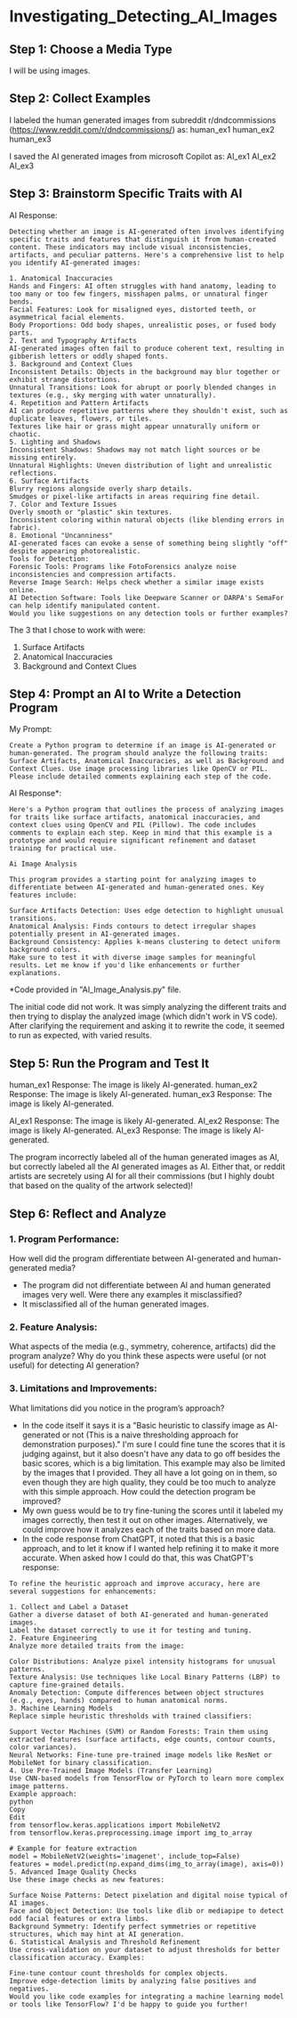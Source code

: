 # Investigating_Detecting_AI_Images

## Step 1: Choose a Media Type
I will be using images.

## Step 2: Collect Examples
I labeled the human generated images from subreddit r/dndcommissions (https://www.reddit.com/r/dndcommissions/) as:
human_ex1
human_ex2
human_ex3

I saved the AI generated images from microsoft Copilot as:
AI_ex1
AI_ex2
AI_ex3

## Step 3: Brainstorm Specific Traits with AI
AI Response:
```
Detecting whether an image is AI-generated often involves identifying specific traits and features that distinguish it from human-created content. These indicators may include visual inconsistencies, artifacts, and peculiar patterns. Here's a comprehensive list to help you identify AI-generated images:

1. Anatomical Inaccuracies
Hands and Fingers: AI often struggles with hand anatomy, leading to too many or too few fingers, misshapen palms, or unnatural finger bends.
Facial Features: Look for misaligned eyes, distorted teeth, or asymmetrical facial elements.
Body Proportions: Odd body shapes, unrealistic poses, or fused body parts.
2. Text and Typography Artifacts
AI-generated images often fail to produce coherent text, resulting in gibberish letters or oddly shaped fonts.
3. Background and Context Clues
Inconsistent Details: Objects in the background may blur together or exhibit strange distortions.
Unnatural Transitions: Look for abrupt or poorly blended changes in textures (e.g., sky merging with water unnaturally).
4. Repetition and Pattern Artifacts
AI can produce repetitive patterns where they shouldn't exist, such as duplicate leaves, flowers, or tiles.
Textures like hair or grass might appear unnaturally uniform or chaotic.
5. Lighting and Shadows
Inconsistent Shadows: Shadows may not match light sources or be missing entirely.
Unnatural Highlights: Uneven distribution of light and unrealistic reflections.
6. Surface Artifacts
Blurry regions alongside overly sharp details.
Smudges or pixel-like artifacts in areas requiring fine detail.
7. Color and Texture Issues
Overly smooth or "plastic" skin textures.
Inconsistent coloring within natural objects (like blending errors in fabric).
8. Emotional "Uncanniness"
AI-generated faces can evoke a sense of something being slightly "off" despite appearing photorealistic.
Tools for Detection:
Forensic Tools: Programs like FotoForensics analyze noise inconsistencies and compression artifacts.
Reverse Image Search: Helps check whether a similar image exists online.
AI Detection Software: Tools like Deepware Scanner or DARPA's SemaFor can help identify manipulated content.
Would you like suggestions on any detection tools or further examples?
```

The 3 that I chose to work with were:
1. Surface Artifacts
2. Anatomical Inaccuracies
3. Background and Context Clues

## Step 4: Prompt an AI to Write a Detection Program
My Prompt:
```
Create a Python program to determine if an image is AI-generated or human-generated. The program should analyze the following traits: Surface Artifacts, Anatomical Inaccuracies, as well as Background and Context Clues. Use image processing libraries like OpenCV or PIL. Please include detailed comments explaining each step of the code.
```

AI Response*:
```
Here's a Python program that outlines the process of analyzing images for traits like surface artifacts, anatomical inaccuracies, and context clues using OpenCV and PIL (Pillow). The code includes comments to explain each step. Keep in mind that this example is a prototype and would require significant refinement and dataset training for practical use.

Ai Image Analysis

This program provides a starting point for analyzing images to differentiate between AI-generated and human-generated ones. Key features include:

Surface Artifacts Detection: Uses edge detection to highlight unusual transitions.
Anatomical Analysis: Finds contours to detect irregular shapes potentially present in AI-generated images.
Background Consistency: Applies k-means clustering to detect uniform background colors.
Make sure to test it with diverse image samples for meaningful results. Let me know if you'd like enhancements or further explanations.
```
*Code provided in "AI_Image_Analysis.py" file.

The initial code did not work. It was simply analyzing the different traits and then trying to display the analyzed image (which didn't work in VS code). After clarifying the requirement and asking it to rewrite the code, it seemed to run as expected, with varied results.

## Step 5: Run the Program and Test It
human_ex1
Response: The image is likely AI-generated.
human_ex2
Response: The image is likely AI-generated.
human_ex3
Response: The image is likely AI-generated.

AI_ex1
Response: The image is likely AI-generated.
AI_ex2
Response: The image is likely AI-generated.
AI_ex3
Response: The image is likely AI-generated.

The program incorrectly labeled all of the human generated images as AI, but correctly labeled all the AI generated images as AI. Either that, or reddit artists are secretely using AI for all their commissions (but I highly doubt that based on the quality of the artwork selected)!

## Step 6: Reflect and Analyze

### 1. Program Performance:
How well did the program differentiate between AI-generated and human-generated media?
  - The program did not differentiate between AI and human generated images very well.
Were there any examples it misclassified?
  - It misclassified all of the human generated images.

### 2. Feature Analysis:
What aspects of the media (e.g., symmetry, coherence, artifacts) did the program analyze?
Why do you think these aspects were useful (or not useful) for detecting AI generation?

### 3. Limitations and Improvements:
What limitations did you notice in the program’s approach?
  - In the code itself it says it is a "Basic heuristic to classify image as AI-generated or not (This is a naive thresholding approach for demonstration purposes)." I'm sure I could fine tune the scores that it is judging against, but it also doesn't have any data to go off besides the basic scores, which is a big limitation. This example may also be limited by the images that I provided. They all have a lot going on in them, so even though they are high quality, they could be too much to analyze with this simple approach.
How could the detection program be improved?
  - My own guess would be to try fine-tuning the scores until it labeled my images correctly, then test it out on other images. Alternatively, we could improve how it analyzes each of the traits based on more data.
  - In the code response from ChatGPT, it noted that this is a basic approach, and to let it know if I wanted help refining it to make it more accurate. When asked how I could do that, this was ChatGPT's response:
```
To refine the heuristic approach and improve accuracy, here are several suggestions for enhancements:

1. Collect and Label a Dataset
Gather a diverse dataset of both AI-generated and human-generated images.
Label the dataset correctly to use it for testing and tuning.
2. Feature Engineering
Analyze more detailed traits from the image:

Color Distributions: Analyze pixel intensity histograms for unusual patterns.
Texture Analysis: Use techniques like Local Binary Patterns (LBP) to capture fine-grained details.
Anomaly Detection: Compute differences between object structures (e.g., eyes, hands) compared to human anatomical norms.
3. Machine Learning Models
Replace simple heuristic thresholds with trained classifiers:

Support Vector Machines (SVM) or Random Forests: Train them using extracted features (surface artifacts, edge counts, contour counts, color variances).
Neural Networks: Fine-tune pre-trained image models like ResNet or MobileNet for binary classification.
4. Use Pre-Trained Image Models (Transfer Learning)
Use CNN-based models from TensorFlow or PyTorch to learn more complex image patterns.
Example approach:
python
Copy
Edit
from tensorflow.keras.applications import MobileNetV2
from tensorflow.keras.preprocessing.image import img_to_array

# Example for feature extraction
model = MobileNetV2(weights='imagenet', include_top=False)
features = model.predict(np.expand_dims(img_to_array(image), axis=0))
5. Advanced Image Quality Checks
Use these image checks as new features:

Surface Noise Patterns: Detect pixelation and digital noise typical of AI images.
Face and Object Detection: Use tools like dlib or mediapipe to detect odd facial features or extra limbs.
Background Symmetry: Identify perfect symmetries or repetitive structures, which may hint at AI generation.
6. Statistical Analysis and Threshold Refinement
Use cross-validation on your dataset to adjust thresholds for better classification accuracy. Examples:

Fine-tune contour count thresholds for complex objects.
Improve edge-detection limits by analyzing false positives and negatives.
Would you like code examples for integrating a machine learning model or tools like TensorFlow? I'd be happy to guide you further!
```

